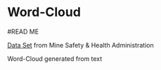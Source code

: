 Word-Cloud
==========
#READ ME

[Data Set](http://www.msha.gov/OpenGovernmentData/OGIMSHA.asp) from Mine Safety & Health Administration


Word-Cloud generated from text
